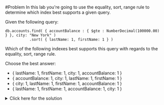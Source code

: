 #Problem
In this lab you're going to use the equality, sort, range rule to determine which index best supports a given query.

Given the following query:

    db.accounts.find( { accountBalance : { $gte : NumberDecimal(100000.00) } }, city: "New York" )
               .sort( { lastName: 1, firstName: 1 } )
			   
Which of the following indexes best supports this query with regards to the equality, sort, range rule.

Choose the best answer:
 - { lastName: 1, firstName: 1, city: 1, accountBalance: 1 }
 - { accountBalance: 1, city: 1, lastName: 1, firstName: 1 }
 - { city: 1, lastName: 1, firstName: 1, accountBalance: 1 }
 - { lastName: 1, firstName: 1, accountBalance: 1, city: 1 }

<details>
  <summary>Click here for the solution</summary>
  - { city: 1, lastName: 1, firstName: 1, accountBalance: 1 }
</details>